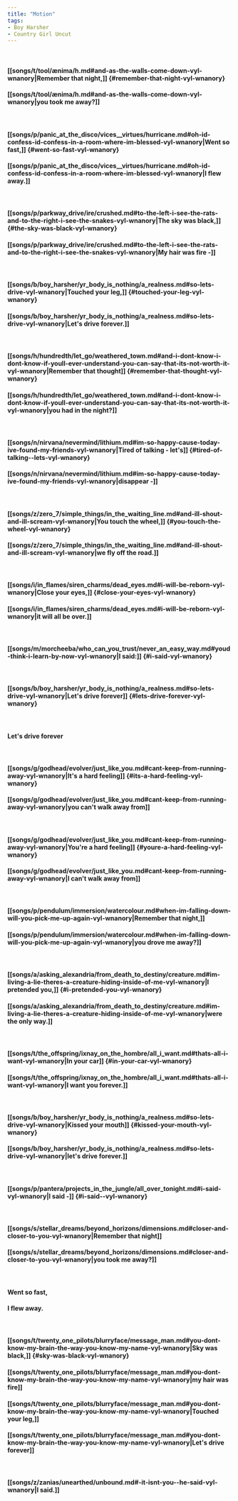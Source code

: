```yaml
---
title: "Motion"
tags:
- Boy Harsher
- Country Girl Uncut
---
```

&nbsp;
#### [[songs/t/tool/ænima/h.md#and-as-the-walls-come-down-vyl-wnanory|Remember that night,]] {#remember-that-night-vyl-wnanory}
#### [[songs/t/tool/ænima/h.md#and-as-the-walls-come-down-vyl-wnanory|you took me away?]]
&nbsp;
#### [[songs/p/panic_at_the_disco/vices__virtues/hurricane.md#oh-id-confess-id-confess-in-a-room-where-im-blessed-vyl-wnanory|Went so fast,]] {#went-so-fast-vyl-wnanory}
#### [[songs/p/panic_at_the_disco/vices__virtues/hurricane.md#oh-id-confess-id-confess-in-a-room-where-im-blessed-vyl-wnanory|I flew away.]]
&nbsp;
#### [[songs/p/parkway_drive/ire/crushed.md#to-the-left-i-see-the-rats-and-to-the-right-i-see-the-snakes-vyl-wnanory|The sky was black,]] {#the-sky-was-black-vyl-wnanory}
#### [[songs/p/parkway_drive/ire/crushed.md#to-the-left-i-see-the-rats-and-to-the-right-i-see-the-snakes-vyl-wnanory|My hair was fire -]]
&nbsp;
#### [[songs/b/boy_harsher/yr_body_is_nothing/a_realness.md#so-lets-drive-vyl-wnanory|Touched your leg,]] {#touched-your-leg-vyl-wnanory}
#### [[songs/b/boy_harsher/yr_body_is_nothing/a_realness.md#so-lets-drive-vyl-wnanory|Let's drive forever.]]
&nbsp;
#### [[songs/h/hundredth/let_go/weathered_town.md#and-i-dont-know-i-dont-know-if-youll-ever-understand-you-can-say-that-its-not-worth-it-vyl-wnanory|Remember that thought]] {#remember-that-thought-vyl-wnanory}
#### [[songs/h/hundredth/let_go/weathered_town.md#and-i-dont-know-i-dont-know-if-youll-ever-understand-you-can-say-that-its-not-worth-it-vyl-wnanory|you had in the night?]]
&nbsp;
#### [[songs/n/nirvana/nevermind/lithium.md#im-so-happy-cause-today-ive-found-my-friends-vyl-wnanory|Tired of talking - let's]] {#tired-of-talking--lets-vyl-wnanory}
#### [[songs/n/nirvana/nevermind/lithium.md#im-so-happy-cause-today-ive-found-my-friends-vyl-wnanory|disappear -]]
&nbsp;
#### [[songs/z/zero_7/simple_things/in_the_waiting_line.md#and-ill-shout-and-ill-scream-vyl-wnanory|You touch the wheel,]] {#you-touch-the-wheel-vyl-wnanory}
#### [[songs/z/zero_7/simple_things/in_the_waiting_line.md#and-ill-shout-and-ill-scream-vyl-wnanory|we fly off the road.]]
&nbsp;
#### [[songs/i/in_flames/siren_charms/dead_eyes.md#i-will-be-reborn-vyl-wnanory|Close your eyes,]] {#close-your-eyes-vyl-wnanory}
#### [[songs/i/in_flames/siren_charms/dead_eyes.md#i-will-be-reborn-vyl-wnanory|it will all be over.]]
&nbsp;
#### [[songs/m/morcheeba/who_can_you_trust/never_an_easy_way.md#youd-think-i-learn-by-now-vyl-wnanory|I said:]] {#i-said-vyl-wnanory}
&nbsp;
#### [[songs/b/boy_harsher/yr_body_is_nothing/a_realness.md#so-lets-drive-vyl-wnanory|Let's drive forever]] {#lets-drive-forever-vyl-wnanory}
&nbsp;
#### Let's drive forever
&nbsp;
#### [[songs/g/godhead/evolver/just_like_you.md#cant-keep-from-running-away-vyl-wnanory|It's a hard feeling]] {#its-a-hard-feeling-vyl-wnanory}
#### [[songs/g/godhead/evolver/just_like_you.md#cant-keep-from-running-away-vyl-wnanory|you can't walk away from]]
&nbsp;
#### [[songs/g/godhead/evolver/just_like_you.md#cant-keep-from-running-away-vyl-wnanory|You're a hard feeling]] {#youre-a-hard-feeling-vyl-wnanory}
#### [[songs/g/godhead/evolver/just_like_you.md#cant-keep-from-running-away-vyl-wnanory|I can't walk away from]]
&nbsp;
#### [[songs/p/pendulum/immersion/watercolour.md#when-im-falling-down-will-you-pick-me-up-again-vyl-wnanory|Remember that night,]]
#### [[songs/p/pendulum/immersion/watercolour.md#when-im-falling-down-will-you-pick-me-up-again-vyl-wnanory|you drove me away?]]
&nbsp;
#### [[songs/a/asking_alexandria/from_death_to_destiny/creature.md#im-living-a-lie-theres-a-creature-hiding-inside-of-me-vyl-wnanory|I pretended you,]] {#i-pretended-you-vyl-wnanory}
#### [[songs/a/asking_alexandria/from_death_to_destiny/creature.md#im-living-a-lie-theres-a-creature-hiding-inside-of-me-vyl-wnanory|were the only way.]]
&nbsp;
#### [[songs/t/the_offspring/ixnay_on_the_hombre/all_i_want.md#thats-all-i-want-vyl-wnanory|In your car]] {#in-your-car-vyl-wnanory}
#### [[songs/t/the_offspring/ixnay_on_the_hombre/all_i_want.md#thats-all-i-want-vyl-wnanory|I want you forever.]]
&nbsp;
#### [[songs/b/boy_harsher/yr_body_is_nothing/a_realness.md#so-lets-drive-vyl-wnanory|Kissed your mouth]] {#kissed-your-mouth-vyl-wnanory}
#### [[songs/b/boy_harsher/yr_body_is_nothing/a_realness.md#so-lets-drive-vyl-wnanory|let's drive forever.]]
&nbsp;
#### [[songs/p/pantera/projects_in_the_jungle/all_over_tonight.md#i-said-vyl-wnanory|I said -]] {#i-said--vyl-wnanory}
&nbsp;
#### [[songs/s/stellar_dreams/beyond_horizons/dimensions.md#closer-and-closer-to-you-vyl-wnanory|Remember that night]]
#### [[songs/s/stellar_dreams/beyond_horizons/dimensions.md#closer-and-closer-to-you-vyl-wnanory|you took me away?]]
&nbsp;
#### Went so fast,
#### I flew away.
&nbsp;
#### [[songs/t/twenty_one_pilots/blurryface/message_man.md#you-dont-know-my-brain-the-way-you-know-my-name-vyl-wnanory|Sky was black,]] {#sky-was-black-vyl-wnanory}
#### [[songs/t/twenty_one_pilots/blurryface/message_man.md#you-dont-know-my-brain-the-way-you-know-my-name-vyl-wnanory|my hair was fire]]
#### [[songs/t/twenty_one_pilots/blurryface/message_man.md#you-dont-know-my-brain-the-way-you-know-my-name-vyl-wnanory|Touched your leg,]]
#### [[songs/t/twenty_one_pilots/blurryface/message_man.md#you-dont-know-my-brain-the-way-you-know-my-name-vyl-wnanory|Let's drive forever]]
&nbsp;
#### [[songs/z/zanias/unearthed/unbound.md#-it-isnt-you--he-said-vyl-wnanory|I said.]]
